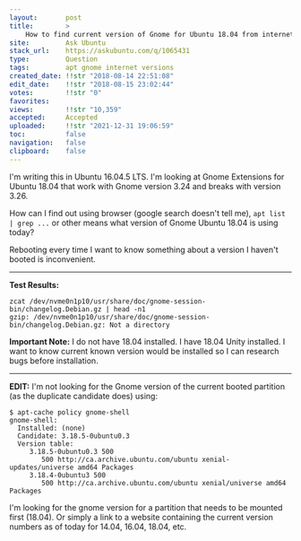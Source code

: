 ```yaml
---
layout:       post
title:        >
    How to find current version of Gnome for Ubuntu 18.04 from internet?
site:         Ask Ubuntu
stack_url:    https://askubuntu.com/q/1065431
type:         Question
tags:         apt gnome internet versions
created_date: !!str "2018-08-14 22:51:08"
edit_date:    !!str "2018-08-15 23:02:44"
votes:        !!str "0"
favorites:    
views:        !!str "10,359"
accepted:     Accepted
uploaded:     !!str "2021-12-31 19:06:59"
toc:          false
navigation:   false
clipboard:    false
---
```


I'm writing this in Ubuntu 16.04.5 LTS. I'm looking at Gnome Extensions for Ubuntu 18.04 that work with Gnome version 3.24 and breaks with version 3.26.

How can I find out using browser (google search doesn't tell me), `apt list | grep ...` or other means what version of Gnome Ubuntu 18.04 is using today?

Rebooting every time I want to know something about a version I haven't booted is inconvenient.


----------

**Test Results:**

``` 
zcat /dev/nvme0n1p10/usr/share/doc/gnome-session-bin/changelog.Debian.gz | head -n1
gzip: /dev/nvme0n1p10/usr/share/doc/gnome-session-bin/changelog.Debian.gz: Not a directory

```


**Important Note:** I do not have 18.04 installed. I have 18.04 Unity installed. I want to know current known version would be installed so I can research bugs before installation.

----------


**EDIT:** I'm not looking for the Gnome version of the current booted partition (as the duplicate candidate does) using:

``` 
$ apt-cache policy gnome-shell
gnome-shell:
  Installed: (none)
  Candidate: 3.18.5-0ubuntu0.3
  Version table:
     3.18.5-0ubuntu0.3 500
        500 http://ca.archive.ubuntu.com/ubuntu xenial-updates/universe amd64 Packages
     3.18.4-0ubuntu3 500
        500 http://ca.archive.ubuntu.com/ubuntu xenial/universe amd64 Packages

```

I'm looking for the gnome version for a partition that needs to be mounted first (18.04). Or simply a link to a website containing the current version numbers as of today for 14.04, 16.04, 18.04, etc.

